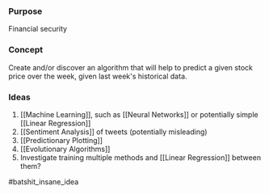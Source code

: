 ### Purpose
Financial security

### Concept
Create and/or discover an algorithm that will help to predict a given stock price over the week, given last week's historical data.

### Ideas
1. [[Machine Learning]], such as [[Neural Networks]] or potentially simple [[Linear Regression]]
2. [[Sentiment Analysis]] of tweets (potentially misleading)
3. [[Predictionary Plotting]]
4. [[Evolutionary Algorithms]]
5. Investigate training multiple methods and [[Linear Regression]] between them?


#batshit_insane_idea
